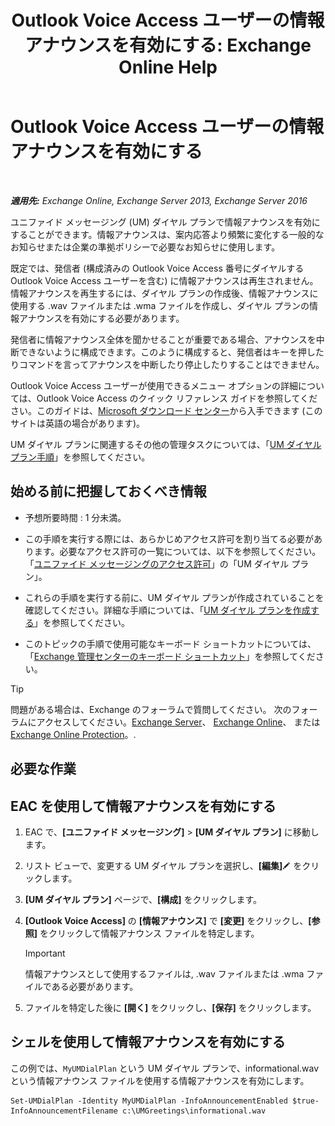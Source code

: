 ﻿---
title: 'Outlook Voice Access ユーザーの情報アナウンスを有効にする: Exchange Online Help'
TOCTitle: Outlook Voice Access ユーザーの情報アナウンスを有効にする
ms:assetid: b69ed0e1-f978-498a-963e-42a047678db4
ms:mtpsurl: https://technet.microsoft.com/ja-jp/library/Bb124344(v=EXCHG.150)
ms:contentKeyID: 50555860
ms.date: 05/22/2018
mtps_version: v=EXCHG.150
ms.translationtype: HT
---

# Outlook Voice Access ユーザーの情報アナウンスを有効にする

 

_**適用先:** Exchange Online, Exchange Server 2013, Exchange Server 2016_

ユニファイド メッセージング (UM) ダイヤル プランで情報アナウンスを有効にすることができます。情報アナウンスは、案内応答より頻繁に変化する一般的なお知らせまたは企業の準拠ポリシーで必要なお知らせに使用します。

既定では、発信者 (構成済みの Outlook Voice Access 番号にダイヤルする Outlook Voice Access ユーザーを含む) に情報アナウンスは再生されません。情報アナウンスを再生するには、ダイヤル プランの作成後、情報アナウンスに使用する .wav ファイルまたは .wma ファイルを作成し、ダイヤル プランの情報アナウンスを有効にする必要があります。

発信者に情報アナウンス全体を聞かせることが重要である場合、アナウンスを中断できないように構成できます。このように構成すると、発信者はキーを押したりコマンドを言ってアナウンスを中断したり停止したりすることはできません。

Outlook Voice Access ユーザーが使用できるメニュー オプションの詳細については、Outlook Voice Access のクイック リファレンス ガイドを参照してください。このガイドは、[Microsoft ダウンロード センター](https://go.microsoft.com/fwlink/p/?linkid=272767)から入手できます (このサイトは英語の場合があります)。

UM ダイヤル プランに関連するその他の管理タスクについては、「[UM ダイヤル プラン手順](um-dial-plan-procedures-exchange-2013-help.md)」を参照してください。

## 始める前に把握しておくべき情報

  - 予想所要時間 : 1 分未満。

  - この手順を実行する際には、あらかじめアクセス許可を割り当てる必要があります。必要なアクセス許可の一覧については、以下を参照してください。「[ユニファイド メッセージングのアクセス許可](unified-messaging-permissions-exchange-2013-help.md)」の「UM ダイヤル プラン」。

  - これらの手順を実行する前に、UM ダイヤル プランが作成されていることを確認してください。詳細な手順については、「[UM ダイヤル プランを作成する](create-a-um-dial-plan-exchange-2013-help.md)」を参照してください。

  - このトピックの手順で使用可能なキーボード ショートカットについては、「[Exchange 管理センターのキーボード ショートカット](keyboard-shortcuts-in-the-exchange-admin-center-exchange-online-protection-help.md)」を参照してください。


> [!TIP]
> 問題がある場合は、Exchange のフォーラムで質問してください。 次のフォーラムにアクセスしてください。<A href="https://go.microsoft.com/fwlink/p/?linkid=60612">Exchange Server</A>、 <A href="https://go.microsoft.com/fwlink/p/?linkid=267542">Exchange Online</A>、 または <A href="https://go.microsoft.com/fwlink/p/?linkid=285351">Exchange Online Protection</A>。.



## 必要な作業

## EAC を使用して情報アナウンスを有効にする

1.  EAC で、**\[ユニファイド メッセージング\]** \> **\[UM ダイヤル プラン\]** に移動します。

2.  リスト ビューで、変更する UM ダイヤル プランを選択し、**\[編集\]**![編集アイコン](images/Bb124582.6f53ccb2-1f13-4c02-bea0-30690e6ea71d(EXCHG.150).gif "編集アイコン") をクリックします。

3.  **\[UM ダイヤル プラン\]** ページで、**\[構成\]** をクリックします。

4.  **\[Outlook Voice Access\]** の **\[情報アナウンス\]** で **\[変更\]** をクリックし、**\[参照\]** をクリックして情報アナウンス ファイルを特定します。
    

    > [!IMPORTANT]
    > 情報アナウンスとして使用するファイルは, .wav ファイルまたは .wma ファイルである必要があります。



5.  ファイルを特定した後に **\[開く\]** をクリックし、**\[保存\]** をクリックします。

## シェルを使用して情報アナウンスを有効にする

この例では、`MyUMDialPlan` という UM ダイヤル プランで、informational.wav という情報アナウンス ファイルを使用する情報アナウンスを有効にします。

    Set-UMDialPlan -Identity MyUMDialPlan -InfoAnnouncementEnabled $true-InfoAnnouncementFilename c:\UMGreetings\informational.wav

